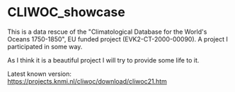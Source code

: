 # CLIWOC_showcase

This is a data rescue of the "Climatological Database for the World's 
Oceans 1750-1850", EU funded project (EVK2-CT-2000-00090). A project I participated in some way.

As I think it is a beautiful project I will try to provide some life to it.

Latest known version:
https://projects.knmi.nl/cliwoc/download/cliwoc21.htm